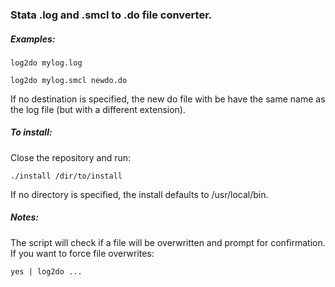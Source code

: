### Stata .log and .smcl to .do file converter.

##### Examples:

```
log2do mylog.log
```

```
log2do mylog.smcl newdo.do
```

If no destination is specified, the new do file with
be have the same name as the log file (but with a different extension).

#####  To install:
Close the repository and run:
```
./install /dir/to/install
```

If no directory is specified, the install defaults to /usr/local/bin.

##### Notes:
The script will check if a file will be overwritten and prompt for confirmation. If you want to force file overwrites:

```
yes | log2do ...
```
